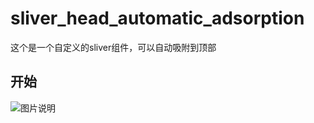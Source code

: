 # sliver_head_automatic_adsorption

这个是一个自定义的sliver组件，可以自动吸附到顶部

## 开始

![图片说明](.\Images\test.jpg) 
